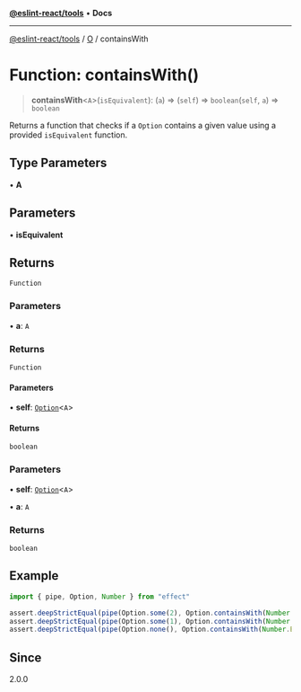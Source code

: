 [**@eslint-react/tools**](../../../README.md) • **Docs**

***

[@eslint-react/tools](../../../README.md) / [O](../README.md) / containsWith

# Function: containsWith()

> **containsWith**\<`A`\>(`isEquivalent`): (`a`) => (`self`) => `boolean`(`self`, `a`) => `boolean`

Returns a function that checks if a `Option` contains a given value using a provided `isEquivalent` function.

## Type Parameters

• **A**

## Parameters

• **isEquivalent**

## Returns

`Function`

### Parameters

• **a**: `A`

### Returns

`Function`

#### Parameters

• **self**: [`Option`](../type-aliases/Option.md)\<`A`\>

#### Returns

`boolean`

### Parameters

• **self**: [`Option`](../type-aliases/Option.md)\<`A`\>

• **a**: `A`

### Returns

`boolean`

## Example

```ts
import { pipe, Option, Number } from "effect"

assert.deepStrictEqual(pipe(Option.some(2), Option.containsWith(Number.Equivalence)(2)), true)
assert.deepStrictEqual(pipe(Option.some(1), Option.containsWith(Number.Equivalence)(2)), false)
assert.deepStrictEqual(pipe(Option.none(), Option.containsWith(Number.Equivalence)(2)), false)
```

## Since

2.0.0
